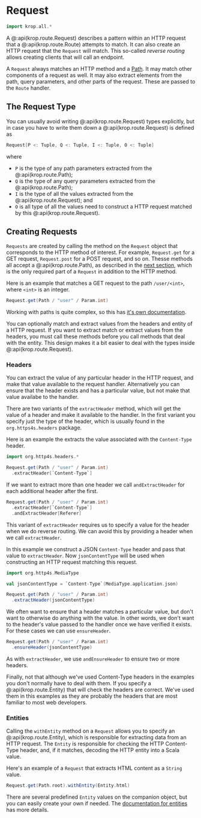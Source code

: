 # Request

```scala mdoc:invisible
import krop.all.*
```

A @:api(krop.route.Request) describes a pattern within an HTTP request that a @:api(krop.route.Route) attempts to match. It can also create an HTTP request that the `Request` will match. This so-called *reverse routing* allows creating clients that will call an endpoint.

A `Request` always matches an HTTP method and a [Path](paths.md). It may match other components of a request as well. It may also extract elements from the path, query parameters, and other parts of the request. These are passed to the `Route` handler.

## The Request Type

You can usually avoid writing @:api(krop.route.Request) types explicitly, but in case you have to write them down a @:api(krop.route.Request) is defined as

```scala
Request[P <: Tuple, Q <: Tuple, I <: Tuple, O <: Tuple]
```

where

* `P` is the type of any path parameters extracted from the @:api(krop.route.Path); 
* `Q` is the type of any query parameters extracted from the @:api(krop.route.Path); 
* `I` is the type of all the values extracted from the @:api(krop.route.Request); and
* `O` is all type of all the values need to construct a HTTP request matched by this @:api(krop.route.Request).


## Creating Requests

`Requests` are created by calling the method on the `Request` object that corresponds to the HTTP method of interest. For example, `Request.get` for a GET request, `Request.post` for a POST request, and so on. Thesse methods all accept a @:api(krop.route.Path), as described in the [next section](paths.md), which is the only required part of a `Request` in addition to the HTTP method.

Here is an example that matches a GET request to the path `/user/<int>`, where `<int>` is an integer.

```scala mdoc:silent 
Request.get(Path / "user" / Param.int)
```

Working with paths is quite complex, so this has [it's own documentation](paths.md).

You can optionally match and extract values from the headers and entity of a HTTP request. If you want to extract match or extract values from the headers, you must call these methods before you call methods that deal with the entity. This design makes it a bit easier to deal with the types inside @:api(krop.route.Request).


### Headers

You can extract the value of any particular header in the HTTP request, and make that value available to the request handler. Alternatively you can ensure that the header exists and has a particular value, but not make that value availabe to the handler.

There are two variants of the `extractHeader` method, which will get the value of a header and make it available to the handler. In the first variant you specify just the type of the header, which is usually found in the `org.https4s.headers` package.

Here is an example the extracts the value associated with the `Content-Type` header.

```scala mdoc:silent
import org.http4s.headers.*

Request.get(Path / "user" / Param.int)
  .extractHeader[`Content-Type`]
```

If we want to extract more than one header we call `andExtractHeader` for each additional header after the first.

```scala mdoc:silent
Request.get(Path / "user" / Param.int)
  .extractHeader[`Content-Type`]
  .andExtractHeader[Referer]
```

This variant of `extractHeader` requires us to specify a value for the header when we do reverse routing. We can avoid this by providing a header when we call `extractHeader`.

In this example we construct a JSON `Content-Type` header and pass that value to `extractHeader`. Now `jsonContentType` will be used when constructing an HTTP request matching this request.

```scala mdoc:silent
import org.http4s.MediaType

val jsonContentType = `Content-Type`(MediaType.application.json)

Request.get(Path / "user" / Param.int)
  .extractHeader(jsonContentType)
```

We often want to ensure that a header matches a particular value, but don't want to otherwise do anything with the value. In other words, we don't want to the header's value passed to the handler once we have verified it exists. For these cases we can use `ensureHeader`.

```scala mdoc:silent
Request.get(Path / "user" / Param.int)
  .ensureHeader(jsonContentType)
```

As with `extractHeader`, we use `andEnsureHeader` to ensure two or more headers.

Finally, not that although we've used Content-Type headers in the examples you don't normally have to deal with them. If you specify a @:api(krop.route.Entity) that will check the headers are correct. We've used them in this examples as they are probably the headers that are most familiar to most web developers.


### Entities

Calling the `withEntity` method on a `Request` allows you to specify an @:api(krop.route.Entity), which is responsible for extracting data from an HTTP request. The `Entity` is responsible for checking the HTTP Content-Type header, and, if it matches, decoding the HTTP entity into a Scala value.

Here's an example of a `Request` that extracts HTML content as a `String` value.

```scala mdoc:silent
Request.get(Path.root).withEntity(Entity.html)
```

There are several predefined `Entity` values on the companion object, but you can easily create your own if needed. The [documentation for entities](entities.md) has more details.
